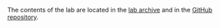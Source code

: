 The contents of the lab are located in the [lab archive](https://github.com/cs-pub-ro/operating-systems/raw/refs/heads/lab-archives/Lab_1_Operating_System_Perspective.zip) and in the [GitHub repository](https://github.com/cs-pub-ro/operating-systems).
